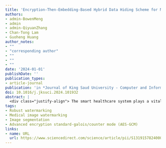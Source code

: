 ```yaml
---
title: 'Encryption-Then-Embedding-Based Hybrid Data Hiding Scheme for Medical Images'
authors:
- admin-BowenMeng
- admin
- admin-QiyuanZhang
- Chan-Tong Lam
- Guoheng Huang
author_notes:
- ""
- "corresponding author"
- ""
- ""
- ""
date: '2024-01-01'
publishDate: ''
publication_types:
- article-journal
publication: 'in *Journal of King Saud University - Computer and Information Sciences* [SCI,JCR Q1]'
doi: 10.1016/j.jksuci.2024.101932
abstract: |
  <div class="justify-align"> The smart healthcare system plays a vital role in modern healthcare, facilitating the exchange of Electronic Patient Records (EPR), and improving medical care. Nevertheless, safeguarding the inherent security and confidentiality of EPR data persists as a formidable challenge. This issue demanding rigorous attention and innovative solutions. Digital watermarking safeguards the genuineness and integrity of digital images, and is widely employed. In medical imaging, it is vital to guarantee the confidentiality and security of patient data. In this paper, we propose an Encryption-Then-Embedding-Based data hiding scheme for medical images that combines cryptography and watermarking techniques. The proposed technique first encrypts the patient information using Advanced Encryption Standard-Galois/Counter Mode (AES-GCM) before embedding. The intensity-based image segmentation method is then used to select the Region of Non-interest (RONI) for embedding the encrypted patient information and the watermark using a Fused Transform-Based Method (FTBM). The experiments conducted in this study utilize a large dataset of medical data, The Cancer Genome Atlas Lung Adenocarcinoma Collection (TCGA-LUAD). The findings of this study demonstrate the efficacy of the proposed technique in safeguarding patient data while simultaneously preserving the quality of medical images. In comparison to existing techniques, the proposed approach demonstrates superior performance in terms of security, authenticity, and integrity. </div>
tags:
- Robust watermarking
- Medical image watermarking
- Image segmentation
- Advanced encryption standard-galois/counter mode (AES-GCM)
links:
- name: URL
  url: https://www.sciencedirect.com/science/article/pii/S1319157824000211
---
```

